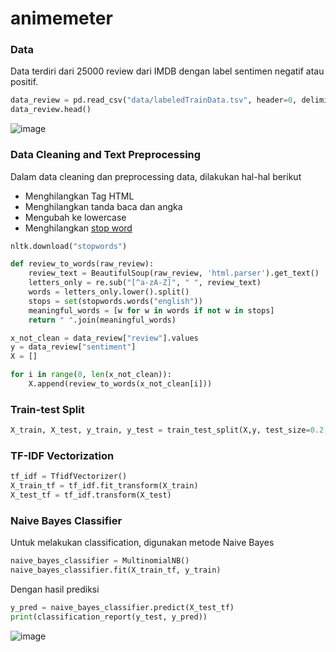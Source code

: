 # animemeter
### Data
Data terdiri dari 25000 review dari IMDB dengan label sentimen negatif atau positif.
```python
data_review = pd.read_csv("data/labeledTrainData.tsv", header=0, delimiter="\t", quoting=3)
data_review.head()
```
![image](https://user-images.githubusercontent.com/87022160/208854148-1b753a8d-66f9-4298-806c-42165d8a1533.png)
### Data Cleaning and Text Preprocessing
Dalam data cleaning dan preprocessing data, dilakukan hal-hal berikut
- Menghilangkan Tag HTML
- Menghilangkan tanda baca dan angka
- Mengubah ke lowercase
- Menghilangkan [stop word](https://en.wikipedia.org/wiki/Stop_word)
```python
nltk.download("stopwords")

def review_to_words(raw_review):
    review_text = BeautifulSoup(raw_review, 'html.parser').get_text()
    letters_only = re.sub("[^a-zA-Z]", " ", review_text)
    words = letters_only.lower().split()
    stops = set(stopwords.words("english"))
    meaningful_words = [w for w in words if not w in stops]
    return " ".join(meaningful_words)
```
```python
x_not_clean = data_review["review"].values
y = data_review["sentiment"]
X = []

for i in range(0, len(x_not_clean)):
    X.append(review_to_words(x_not_clean[i]))
```
### Train-test Split
```python
X_train, X_test, y_train, y_test = train_test_split(X,y, test_size=0.2, random_state=26)
```
### TF-IDF Vectorization
```python
tf_idf = TfidfVectorizer()
X_train_tf = tf_idf.fit_transform(X_train)
X_test_tf = tf_idf.transform(X_test)
```
### Naive Bayes Classifier
Untuk melakukan classification, digunakan metode Naive Bayes
```python
naive_bayes_classifier = MultinomialNB()
naive_bayes_classifier.fit(X_train_tf, y_train)
```
Dengan hasil prediksi
```python
y_pred = naive_bayes_classifier.predict(X_test_tf)
print(classification_report(y_test, y_pred))
```
![image](https://user-images.githubusercontent.com/87022160/208856955-d5cc52b7-bb99-4019-a646-83d2c7799444.png)
